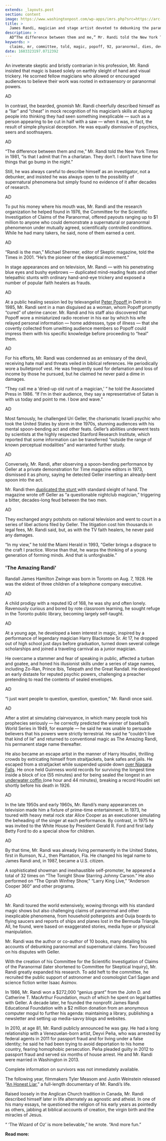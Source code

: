 ```yaml
--- 
extends: _layouts.post 
section: content 
image: https://www.washingtonpost.com/wp-apps/imrs.php?src=https://arc-anglerfish-washpost-prod-washpost.s3.amazonaws.com/public/XYFQELQT6EI6XISYMFFM6K4QNU.jpg&w=1440 
title: > 
  James Randi, magician and stage artist devoted to debunking the paranormal, dies at 92 
description: > 
  AD“The difference between them and me,” Mr. Randi told the New York Times in 1981, “is that I admit that I’m a charlatan.ADFor his efforts, Mr. Randi was condemned as an emissary of the devil, receiving hate mail and threats veiled in biblical references.ADBy that time, Mr. Randi was already living permanently in the United States, first in Rumson, N.J., then Plantation, Fla.Mr. Randi was the author or co-author of 10 books, many detailing his accounts of debunking paranormal and supernatural claims.Raised loosely in the Anglican Church tradition in Canada, Mr. Randi described himself later in life alternately as agnostic and atheist. 
keywords: > 
  claims, mr, committee, told, magic, popoff, 92, paranormal, dies, devoted, debunking, james, magician, stage, randi, artist, public, geller 
date: 1603323197.0712392 
--- 
```

<div><p class="font--body font-copy gray-darkest ma-0 pb-md ">An inveterate skeptic and bristly contrarian in his profession, Mr. Randi insisted that magic is based solely on earthly sleight of hand and visual trickery. He scorned fellow magicians who allowed or encouraged audiences to believe their work was rooted in extrasensory or paranormal powers.</p><p class="absolute z-0">AD</p><p class=""></p><p class="font--body font-copy gray-darkest ma-0 pb-md ">In contrast, the bearded, gnomish Mr. Randi cheerfully described himself as a &#8220;liar&#8221; and &#8220;cheat&#8221; in mock recognition of his magician&#8217;s skills at duping people into thinking they had seen something inexplicable &#8212; such as a person appearing to be cut in half with a saw &#8212; when it was, in fact, the result of simple physical deception. He was equally dismissive of psychics, seers and soothsayers.</p><p class="absolute z-0">AD</p><p class=""></p><p class="font--body font-copy gray-darkest ma-0 pb-md ">&#8220;The difference between them and me,&#8221; Mr. Randi told the New York Times in 1981, &#8220;is that I admit that I&#8217;m a charlatan. They don&#8217;t. I don&#8217;t have time for things that go bump in the night.&#8221;</p><p class="font--body font-copy gray-darkest ma-0 pb-md ">Still, he was always careful to describe himself as an investigator, not a debunker, and insisted he was always open to the possibility of supernatural phenomena but simply found no evidence of it after decades of research.</p><p class="absolute z-0">AD</p><p class=""></p><p class="font--body font-copy gray-darkest ma-0 pb-md ">To put his money where his mouth was, Mr. Randi and the research organization he helped found in 1976, the Committee for the Scientific Investigation of Claims of the Paranormal, offered payouts ranging up to $1 million to anyone who could demonstrate a supernatural or paranormal phenomenon under mutually agreed, scientifically controlled conditions. While he had many takers, he said, none of them earned a cent.</p><p class="absolute z-0">AD</p><p class=""></p><p class="font--body font-copy gray-darkest ma-0 pb-md ">&#8220;Randi is the man,&#8221; Michael Shermer, editor of Skeptic magazine, told the Times in 2001. &#8220;He&#8217;s the pioneer of the skeptical movement.&#8221;</p><p class="font--body font-copy gray-darkest ma-0 pb-md ">In stage appearances and on television, Mr. Randi &#8212; with his penetrating blue eyes and bushy eyebrows &#8212; duplicated mind-reading feats and other telepathic stunts with ordinary hand-and-eye trickery and exposed a number of popular faith healers as frauds.</p><p class="absolute z-0">AD</p><p class=""></p><p class="font--body font-copy gray-darkest ma-0 pb-md ">At a public healing session led by televangelist <a href="https://www.youtube.com/watch?v=q7BQKu0YP8Y">Peter Popoff </a>in Detroit in 1985, Mr. Randi sent in a man disguised as a woman, whom Popoff promptly &#8220;cured&#8221; of uterine cancer. Mr. Randi and his staff also discovered that Popoff wore a miniaturized radio receiver in his ear by which his wife relayed personal information &#8212; home addresses, type of illness &#8212; that she covertly collected from unwitting audience members so Popoff could impress them with his specific knowledge before proceeding to &#8220;heal&#8221; them.</p><p class="absolute z-0">AD</p><p class=""></p><p class="font--body font-copy gray-darkest ma-0 pb-md ">For his efforts, Mr. Randi was condemned as an emissary of the devil, receiving hate mail and threats veiled in biblical references. He periodically wore a bulletproof vest. He was frequently sued for defamation and loss of income by those he pursued, but he claimed he never paid a dime in damages.</p><p class="font--body font-copy gray-darkest ma-0 pb-md ">&#8220;They call me a &#8216;dried-up old runt of a magician,&#8217; &#8221; he told the Associated Press in 1986. &#8220;If I&#8217;m in their audience, they say a representative of Satan is with us today and point to me. I bow and wave.&#8221;</p><p class="absolute z-0">AD</p><p class=""></p><p class="font--body font-copy gray-darkest ma-0 pb-md ">Most famously, he challenged Uri Geller, the charismatic Israeli psychic who took the United States by storm in the 1970s, stunning audiences with his mental spoon-bending act and other feats. Geller&#8217;s abilities underwent tests by scientists at the highly respected Stanford Research Institute, which reported that some information can be transferred &#8220;outside the range of known perceptual modalities&#8221; and warranted further study.</p><p class="absolute z-0">AD</p><p class=""></p><p class="font--body font-copy gray-darkest ma-0 pb-md ">Conversely, Mr. Randi, after observing a spoon-bending performance by Geller at a private demonstration for Time magazine editors in 1973, dismissed it as phony, saying he detected Geller inserting an already-bent spoon into the act.</p><p class="font--body font-copy gray-darkest ma-0 pb-md ">Mr. Randi then <a href="https://www.youtube.com/watch?v=M9w7jHYriFo">duplicated the stunt </a>with standard sleight of hand. The magazine wrote off Geller as &#8220;a questionable nightclub magician,&#8221; triggering a bitter, decades-long feud between the two men.</p><p class="absolute z-0">AD</p><p class=""></p><p class="font--body font-copy gray-darkest ma-0 pb-md ">They exchanged angry potshots on national television and went to court in a series of libel actions filed by Geller. The litigation cost him thousands in legal fees, Mr. Randi said, but, as with the TV faith healers, he never paid any damages.</p><p class="font--body font-copy gray-darkest ma-0 pb-md ">&#8220;In my view,&#8221; he told the Miami Herald in 1993, &#8220;Geller brings a disgrace to the craft I practice. Worse than that, he warps the thinking of a young generation of forming minds. And that is unforgivable.&#8221;</p><p><h3 class="font--subhead gray-darkest ma-0 pb-sm pt-lgmod">'The Amazing Randi'</h3></p><p class="font--body font-copy gray-darkest ma-0 pb-md ">Randall James Hamilton Zwinge was born in Toronto on Aug. 7, 1928. He was the eldest of three children of a telephone company executive.</p><p class="absolute z-0">AD</p><p class=""></p><p class="font--body font-copy gray-darkest ma-0 pb-md ">A child prodigy with a reputed IQ of 168, he was shy and often lonely. Ravenously curious and bored by rote classroom learning, he sought refuge in the Toronto public library, becoming largely self-taught.</p><p class="absolute z-0">AD</p><p class=""></p><p class="font--body font-copy gray-darkest ma-0 pb-md ">At a young age, he developed a keen interest in magic, inspired by a performance of legendary magician Harry Blackstone Sr. At 17, he dropped out of high school just days before graduation, turned down several college scholarships and joined a traveling carnival as a junior magician.</p><p class="font--body font-copy gray-darkest ma-0 pb-md ">He overcame a stammer and fear of speaking in public, affected a turban and goatee, and honed his illusionist skills under a series of stage names, including Zo-Ran, Prince Ibis, Telepath and the Great Randall. He developed an early distaste for reputed psychic powers, challenging a preacher pretending to read the contents of sealed envelopes.</p><p class="absolute z-0">AD</p><p class=""></p><p class="font--body font-copy gray-darkest ma-0 pb-md ">&#8220;I just want people to question, question, question,&#8221; Mr. Randi once said.</p><p class="absolute z-0">AD</p><p class=""></p><p class="font--body font-copy gray-darkest ma-0 pb-md ">After a stint at simulating clairvoyance, in which many people took his prophecies seriously &#8212; he correctly predicted the winner of baseball&#8217;s World Series in 1949, for example &#8212; he said he was unable to persuade believers that his powers were strictly terrestrial. He said he &#8220;couldn&#8217;t live that kind of lie&#8221; and returned to conventional magic as The Amazing Randi, his permanent stage name thereafter.</p><p class="font--body font-copy gray-darkest ma-0 pb-md ">He also became an escape artist in the manner of Harry Houdini, thrilling crowds by extricating himself from straitjackets, bank safes and jails. He escaped from a straitjacket while suspended upside down <a href="https://www.youtube.com/watch?v=-0H0r2Xqlgs">over Niagara Falls</a>. He once held Guinness world records for surviving the longest time inside a block of ice (55 minutes) and for being sealed the longest in an <a href="https://www.youtube.com/watch?v=TsvcZVMlHO0">underwater coffin </a>(one hour and 44 minutes), breaking a record Houdini set shortly before his death in 1926.</p><p class="absolute z-0">AD</p><p class=""></p><p class="font--body font-copy gray-darkest ma-0 pb-md ">In the late 1950s and early 1960s, Mr. Randi&#8217;s many appearances on television made him a fixture of prime-time entertainment. In 1973, he toured with heavy metal rock star Alice Cooper as an executioner simulating the beheading of the singer at each performance. By contrast, in 1975 he was invited to the White House by President Gerald R. Ford and first lady Betty Ford to do a special show for children.</p><p class="absolute z-0">AD</p><p class=""></p><p class="font--body font-copy gray-darkest ma-0 pb-md ">By that time, Mr. Randi was already living permanently in the United States, first in Rumson, N.J., then Plantation, Fla. He changed his legal name to James Randi and, in 1987, became a U.S. citizen.</p><p class="font--body font-copy gray-darkest ma-0 pb-md ">A sophisticated showman and inexhaustible self-promoter, he appeared a total of 32 times on &#8220;The Tonight Show Starring Johnny Carson.&#8221; He also performed on &#8220;The Oprah Winfrey Show,&#8221; &#8220;Larry King Live,&#8221; &#8220;Anderson Cooper 360&#8221; and other programs.</p><p class="absolute z-0">AD</p><p class=""></p><p class="font--body font-copy gray-darkest ma-0 pb-md ">Mr. Randi toured the world extensively, wowing throngs with his standard magic shows but also challenging claims of paranormal and other inexplicable phenomena, from household poltergeists and Ouija boards to flying saucers and reports of ships and planes lost in the Bermuda Triangle. All, he found, were based on exaggerated stories, media hype or physical manipulation.</p><p class="font--body font-copy gray-darkest ma-0 pb-md ">Mr. Randi was the author or co-author of 10 books, many detailing his accounts of debunking paranormal and supernatural claims. Two focused on his disputes with Geller.</p><p class="font--body font-copy gray-darkest ma-0 pb-md ">With the creation of his Committee for the Scientific Investigation of Claims of the Paranormal (later shortened to Committee for Skeptical Inquiry), Mr. Randi greatly expanded his research. To add heft to the committee, he recruited the public support of astronomer and cosmologist Carl Sagan and science fiction writer Isaac Asimov.</p><p class="font--body font-copy gray-darkest ma-0 pb-md ">In 1986, Mr. Randi won a $272,000 &#8220;genius grant&#8221; from the John D. and Catherine T. MacArthur Foundation, much of which he spent on legal battles with Geller. A decade later, he founded the nonprofit James Randi Educational Foundation with a $2 million donation from an anonymous computer mogul to further his agenda: maintaining a library, publishing a newsletter and setting up media-savvy blogs and websites.</p><p class="font--body font-copy gray-darkest ma-0 pb-md ">In 2010, at age 81, Mr. Randi publicly announced he was gay. He had a long relationship with a Venezuelan-born artist, Deyvi Pe&#241;a, who was arrested by federal agents in 2011 for passport fraud and for living under a false identity; he said he had been trying to avoid deportation to his home country, fearing homophobic persecution. Pe&#241;a pleaded guilty in 2012 to passport fraud and served six months of house arrest. He and Mr. Randi were married in Washington in 2013.</p><p class="font--body font-copy gray-darkest ma-0 pb-md ">Complete information on survivors was not immediately available.</p><p class="font--body font-copy gray-darkest ma-0 pb-md ">The following year, filmmakers Tyler Measom and Justin Weinstein released &#8220;<a href="https://www.amazon.com/gp/video/detail/B00Z9QEXI0?ie=UTF8&amp;camp=1789&amp;creativeASIN=B00Z9QEXI0&amp;linkCode=xm2&amp;redirect=true&amp;tag=thewaspos09-20">An Honest Liar</a>,&#8221; a full-length documentary of Mr. Randi&#8217;s life.</p><p class="font--body font-copy gray-darkest ma-0 pb-md ">Raised loosely in the Anglican Church tradition in Canada, Mr. Randi described himself later in life alternately as agnostic and atheist. In one of his many essays, he questioned the religion of his early years as pointedly as others, jabbing at biblical accounts of creation, the virgin birth and the miracles of Jesus.</p><p class="font--body font-copy gray-darkest ma-0 pb-md ">&#8220; &#8216;The Wizard of Oz&#8217; is more believable,&#8221; he wrote. &#8220;And more fun.&#8221;</p><p class="font--body font-copy gray-darkest ma-0 pb-md bold">

</p><p class="font--body font-copy gray-darkest ma-0 pb-md "><b>Read more:</b></p></div>